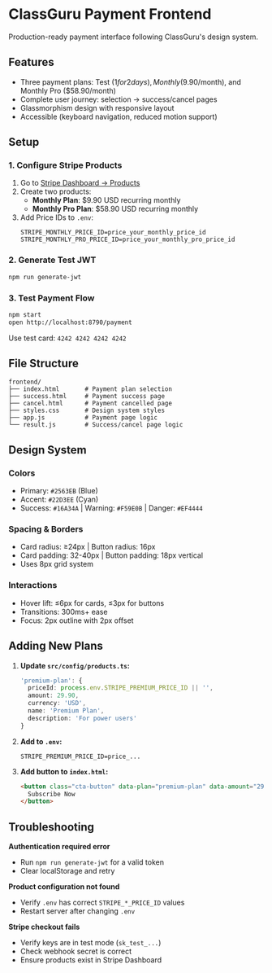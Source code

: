 # ClassGuru Payment Frontend

Production-ready payment interface following ClassGuru's design system.

## Features

- Three payment plans: Test ($1 for 2 days), Monthly ($9.90/month), and Monthly Pro ($58.90/month)
- Complete user journey: selection → success/cancel pages
- Glassmorphism design with responsive layout
- Accessible (keyboard navigation, reduced motion support)

## Setup

### 1. Configure Stripe Products

1. Go to [Stripe Dashboard → Products](https://dashboard.stripe.com/test/products)
2. Create two products:
   - **Monthly Plan**: $9.90 USD recurring monthly
   - **Monthly Pro Plan**: $58.90 USD recurring monthly
3. Add Price IDs to `.env`:
   ```
   STRIPE_MONTHLY_PRICE_ID=price_your_monthly_price_id
   STRIPE_MONTHLY_PRO_PRICE_ID=price_your_monthly_pro_price_id
   ```

### 2. Generate Test JWT

```bash
npm run generate-jwt
```

### 3. Test Payment Flow

```bash
npm start
open http://localhost:8790/payment
```

Use test card: `4242 4242 4242 4242`

## File Structure

```
frontend/
├── index.html       # Payment plan selection
├── success.html     # Payment success page
├── cancel.html      # Payment cancelled page
├── styles.css       # Design system styles
├── app.js           # Payment page logic
└── result.js        # Success/cancel page logic
```

## Design System

### Colors
- Primary: `#2563EB` (Blue)
- Accent: `#22D3EE` (Cyan)
- Success: `#16A34A` | Warning: `#F59E0B` | Danger: `#EF4444`

### Spacing & Borders
- Card radius: ≥24px | Button radius: 16px
- Card padding: 32-40px | Button padding: 18px vertical
- Uses 8px grid system

### Interactions
- Hover lift: ≤6px for cards, ≤3px for buttons
- Transitions: 300ms+ ease
- Focus: 2px outline with 2px offset

## Adding New Plans

1. **Update `src/config/products.ts`:**
   ```typescript
   'premium-plan': {
     priceId: process.env.STRIPE_PREMIUM_PRICE_ID || '',
     amount: 29.90,
     currency: 'USD',
     name: 'Premium Plan',
     description: 'For power users'
   }
   ```

2. **Add to `.env`:**
   ```
   STRIPE_PREMIUM_PRICE_ID=price_...
   ```

3. **Add button to `index.html`:**
   ```html
   <button class="cta-button" data-plan="premium-plan" data-amount="29.90" data-currency="USD">
     Subscribe Now
   </button>
   ```

## Troubleshooting

**Authentication required error**
- Run `npm run generate-jwt` for a valid token
- Clear localStorage and retry

**Product configuration not found**
- Verify `.env` has correct `STRIPE_*_PRICE_ID` values
- Restart server after changing `.env`

**Stripe checkout fails**
- Verify keys are in test mode (`sk_test_...`)
- Check webhook secret is correct
- Ensure products exist in Stripe Dashboard
